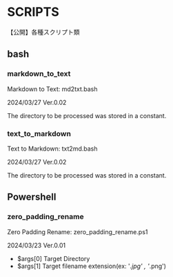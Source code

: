 ﻿# SCRIPTS

【公開】各種スクリプト類

## bash

### markdown_to_text

Markdown to Text: md2txt.bash

2024/03/27 Ver.0.02

The directory to be processed was stored in a constant.

### text_to_markdown

Text to Markdown: txt2md.bash

2024/03/27 Ver.0.02

The directory to be processed was stored in a constant.

## Powershell

### zero_padding_rename

Zero Padding Rename: zero_padding_rename.ps1

2024/03/23 Ver.0.01

- $args[0] Target Directory
- $args[1] Target filename extension(ex: '*.jpg' , '*.png')
